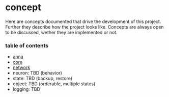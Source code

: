 # concept
Here are concepts documented that drive the development of this project.
Further they describe how the project looks like. Concepts are always open to
be discussed, wether they are implemented or not.

### table of contents
- [anna](anna.md)
- [core](core.md)
- [network](network.md)
- neuron: TBD (behavior)
- state: TBD (backup, restore)
- object: TBD (orderable, multiple states)
- logging: TBD
